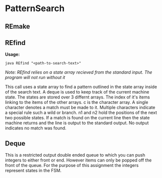 # PatternSearch

## REmake

## REfind

**__Usage:__**

`java REfind "<path-to-search-text>"`

*Note: REfind relies on a state array recieved from the standard input. The program will not run without it*

This call uses a state array to find a pattern outlined in the state array inside of the search text. A deque is used to keep track of the current machine state. The states are stored over 3 differnt arrays. The index of it's items linking to the items of the other arrays. c is the character array. A single character denotes a match must be made to it. Multiple characters indicate a special rule such a wild or branch. n1 and n2 hold the positions of the next two possible states. If a match is found on the current line then the state machine returns and the line is output to the standard output. No output indicates no match was found.

## Deque
This is a restricted output double ended queue to which you can push integers to either front or end. However items can only be popped off the front of the queue. For the purpose of this assignment the integers represent states in the FSM.